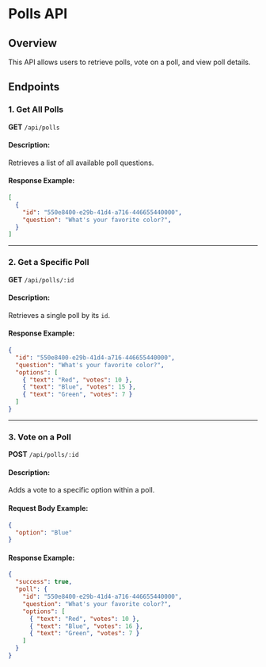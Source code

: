 # Polls API

## Overview
This API allows users to retrieve polls, vote on a poll, and view poll details.

## Endpoints

### 1. Get All Polls
**GET** `/api/polls`

#### Description:
Retrieves a list of all available poll questions.

#### Response Example:
```json
[
  {
    "id": "550e8400-e29b-41d4-a716-446655440000",
    "question": "What's your favorite color?",
  }
]
```

---

### 2. Get a Specific Poll
**GET** `/api/polls/:id`

#### Description:
Retrieves a single poll by its `id`.

#### Response Example:
```json
{
  "id": "550e8400-e29b-41d4-a716-446655440000",
  "question": "What's your favorite color?",
  "options": [
    { "text": "Red", "votes": 10 },
    { "text": "Blue", "votes": 15 },
    { "text": "Green", "votes": 7 }
  ]
}
```

---

### 3. Vote on a Poll
**POST** `/api/polls/:id`

#### Description:
Adds a vote to a specific option within a poll.

#### Request Body Example:
```json
{
  "option": "Blue"
}
```

#### Response Example:
```json
{
  "success": true,
  "poll": {
    "id": "550e8400-e29b-41d4-a716-446655440000",
    "question": "What's your favorite color?",
    "options": [
      { "text": "Red", "votes": 10 },
      { "text": "Blue", "votes": 16 },
      { "text": "Green", "votes": 7 }
    ]
  }
}
```
